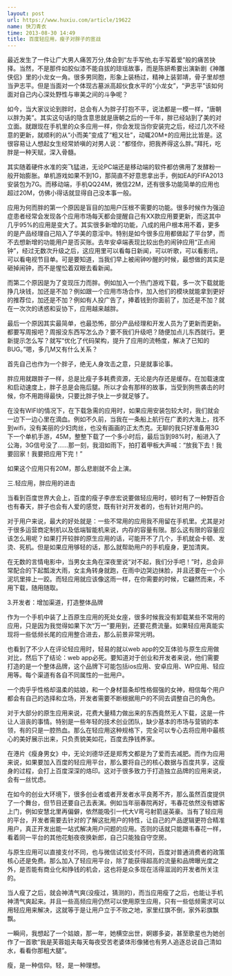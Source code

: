 ```yaml
---
layout: post
url: https://www.huxiu.com/article/19622
name: 快刀青衣
time: 2013-08-30 14:49
title: 百度轻应用，瘦子对胖子的宣战
---
```

最近发生了一件让广大男人痛苦万分,体会到“左手写他,右手写着爱”般的痛苦抉择。当然，不是那件如胶似漆不能自拔的琼瑶故事，而是陈妍希要出演新剧《神雕侠侣》里的小龙女一角。很多男同胞，形象上装杨过，精神上装郭靖，骨子里却想当尹志平。但是当面对一个体现古墓派高超伙食水平的“小龙女”，“尹志平”该如何面对自己内心深处野性与审美之间的斗争呢？

如今，当大家议论到胖时，总会有人为胖子打抱不平，说法都是一模一样，“唐朝以胖为美”。其实这句话的隐含意思就是唐朝之后的一千年，胖已经站到了美的对立面。就跟现在手机里的众多应用一样，你会发现当你安装完之后，经过几次不经意的更新，就顺利的从“小而美”变成了“粗又壮”，动辄20M+的应用比比皆是。这很容易让人想起女生经常娇嗔的对男人说：“都怪你，把我养得这么胖。”拜托，吃胖是一种天赋，深入骨髓。

其实随着硬件水准的突飞猛进，无论PC端还是移动端的软件都仿佛用了发酵粉一般开始膨胀。单机游戏如果不到1G，那简直不好意思拿出手，例如EA的FIFA2013安装包为7G。而移动端，手机QQ24M，微信22M，还有很多功能简单的应用也超过20M，仿佛小得话就显得自己没本事一般。

应用为何而胖的第一个原因是盲目的加用户压根不需要的功能。很多时候作为强迫症患者经常会发现各个应用市场每天都会提醒自己有XX款应用要更新，而这其中几乎95%的应用是变大了。其实很多新增的功能，八成的用户根本用不着，更多的是产品经理自己陷入了华美的意淫中。特别是如今很多应用都做起了平台梦，而不去想新增的功能用户是否买账。去年安卓端表现比较出色的闹钟应用“正点闹钟”，经过无数次升级之后，这应用里可以看每日新闻，可以听歌，可以看影讯，可以看电视节目单。可是要知道，当我们早上被闹钟吵醒的时候，最想做的其实是砸掉闹钟，而不是惺忪着双眼去看新闻。

而第二个原因是为了变现压力而胖。例如加入一个热门游戏下载，多一次下载就能挣几块钱，加还是不加？例如跟一个应用市场合作，加入他们的模块就能拿到更好的推荐位，加还是不加？例如有人投广告了，捧着钱到你面前了，加还是不加？就在一次次的诱惑和妥协下，应用越来越胖。

最后一个原因其实最简单，也最恐怖，部分产品经理和开发人员为了更新而更新。都要写周报吧？周报没东西写怎么办？要不我们升级吧？随便加点儿东西就行。更新提示怎么写？就写“优化了代码架构，提升了应用的流畅度，解决了已知的BUG。”嗯，多几M又有什么关系？

首先自己也作为一个胖子，绝无人身攻击之意，只是就事论事。

胖应用就跟胖子一样，总是比瘦子多耗费资源，无论是内存还是缓存。在加载速度和启动速度上，胖子总是会拖后腿。所以才会有那样的故事，当受到狗熊袭击的时候，你不用跑得最快，只要比胖子快上一步就足够了。

在没有WIFI的情况下，在下载急需的应用时，如果应用安装包较大时，我们就会一边下一边心里在滴血。例如不久前，当我在一条船上航行在广袤的大海上，找不到wifi，没有美丽的少妇肉丝，也没有画画的正太杰克。无聊的我只好准备用3G下一个单机手游，45M，整整下载了一个多小时后，最后当到98%时，船进入了公海，3G信号没了……那一刻，我泪如雨下，拍打着甲板大声喊：“放我下去！我要回家！我要把应用下完！”

如果这个应用只有20M，那么悲剧就不会上演。

三.轻应用，胖应用的进击

当看到百度世界大会上，百度的瘦子李彦宏说要做轻应用时，顿时有了一种野百合也有春天，胖子也会有人爱的感觉，既有针对开发者的，也有针对用户的。

对于用户来说，最大的好处就是：一些不常用的应用我不用留在手机里。尤其是对于很多运营商定制机以及低端智能机来说，内存的容量有限。那么这有限的容量应该怎么用呢？如果打开较胖的原生应用的话，可能开不了几个，手机就会卡顿、发烫、死机。但是如果应用够轻的话，那么就帮助用户的手机瘦身，更加清爽。

在无数的言情电影中，当男女主角在深夜里说“对不起，我们分手吧！”时，总会非常配合的下起瓢泼大雨，女主角转身就跑，在雨中边哭边抹脸，并且还要在一个小泥坑里摔上一跤。而轻应用就应该像这雨一样，在你需要的时候，它翩然而来，不用下载，随用随取。

3.开发者：增加渠道，打造整体品牌

作为一个手机中装了上百原生应用的死处女座，很多时候我没有卸载某些不常用的应用，只是因为我觉得如果下次“万一”要用到，还要花费流量。如果轻应用真能实现将一些低频长尾的应用整合进去，那么前景非常光明。

也看到了不少人在评论轻应用时，轻易的就以web app的交互体验与原生应用做对比，然后下了结论：web app必死。要知道对于创业和开发者来说，他们需要打造的是一个整体品牌，这个品牌下可能包括ios应用、安卓应用、WP应用、轻应用等。每个渠道有各自不同属性的一批用户。

一个肉乎乎性格却温柔的姑娘，和一个身材苗条却性格倔强的女神，相信每个用户都会有自己的选择和立场，开发者需要不断根据用户的不同去调整自己的角色。

对于大部分的原生应用来说，花费大量精力做出来的东西竟然无人下载，这是一件让人沮丧的事情。特别是一些年轻的技术创业团队，缺少基本的市场与营销的本领，有的只是一腔热血。那么在轻应用这种规格下，完全可以专心去将应用中最核心的美好展示出来，只负责貌美如花，百度去挣钱养家。

在港片《瘦身男女》中，无论刘德华还是郑秀文都是为了爱而去减肥。而作为应用来说，如果要加入百度的轻应用平台，那么要将自己的核心数据与百度共享，这瘦身的过程，会打上百度深深的烙印。这对于很多致力于打造独立品牌的应用来说，会有一丝忧虑。

在如今的创业大环境下，很多创业者或者开发者水平良莠不齐，那么虽然百度提供了一个舞台，但节目还要自己去表演。例如当年丽春院再好，韦春花依然没有嫖客上门，例如安慧北里再偏僻，依然能吸引一代大V弯弓射箭逞英豪。当有了轻应用的平台，开发者需要去针对的了解这批用户的特性，让自己的产品逻辑更符合精准用户，真正开发出能一站式解决用户问题的应用。否则的话就只能跟韦春花一样，看着同一平台的其他花魁夜夜换新郎，自己只能独自守空房。

与原生应用可以直接支付不同，也与微信试验支付不同，百度对普通消费者的政策核心还是免费。那么加入了轻应用平台，除了能获得超高的流量和品牌曝光度之外，是否能有商业化和挣钱的机会，这也将是众多现在活得滋润的开发者所关注的。

当人瘦了之后，就会神清气爽(没瘦过，猜测的)，而当应用瘦了之后，也能让手机神清气爽起来。并且一些高频应用仍然可以使用原生应用，只有一些低频需求可以用轻应用来解决，这就等于是让用户立于不败之地，家里红旗不倒，家外彩旗飘飘。

一瞬间，我想起了一个姑娘，那一年，她横空出世，婀娜多姿，甚至歌星也为她创作了一首歌“我是芙蓉姐夫每天每夜受苦老婆体形像猪也有男人追逐总说自己清如水，看看你那粗大腿”。

瘦，是一种信仰。轻，是一种理想。

